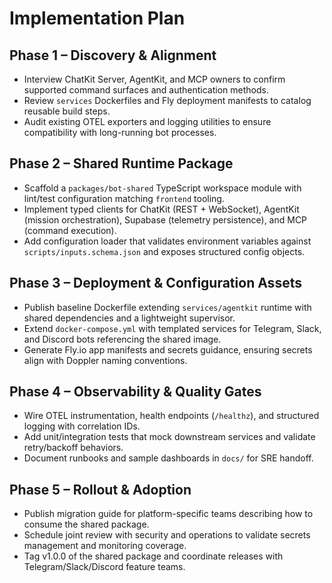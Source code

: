 # Implementation Plan

## Phase 1 – Discovery & Alignment
- Interview ChatKit Server, AgentKit, and MCP owners to confirm supported command surfaces and authentication methods.
- Review `services` Dockerfiles and Fly deployment manifests to catalog reusable build steps.
- Audit existing OTEL exporters and logging utilities to ensure compatibility with long-running bot processes.

## Phase 2 – Shared Runtime Package
- Scaffold a `packages/bot-shared` TypeScript workspace module with lint/test configuration matching `frontend` tooling.
- Implement typed clients for ChatKit (REST + WebSocket), AgentKit (mission orchestration), Supabase (telemetry persistence), and MCP (command execution).
- Add configuration loader that validates environment variables against `scripts/inputs.schema.json` and exposes structured config objects.

## Phase 3 – Deployment & Configuration Assets
- Publish baseline Dockerfile extending `services/agentkit` runtime with shared dependencies and a lightweight supervisor.
- Extend `docker-compose.yml` with templated services for Telegram, Slack, and Discord bots referencing the shared image.
- Generate Fly.io app manifests and secrets guidance, ensuring secrets align with Doppler naming conventions.

## Phase 4 – Observability & Quality Gates
- Wire OTEL instrumentation, health endpoints (`/healthz`), and structured logging with correlation IDs.
- Add unit/integration tests that mock downstream services and validate retry/backoff behaviors.
- Document runbooks and sample dashboards in `docs/` for SRE handoff.

## Phase 5 – Rollout & Adoption
- Publish migration guide for platform-specific teams describing how to consume the shared package.
- Schedule joint review with security and operations to validate secrets management and monitoring coverage.
- Tag v1.0.0 of the shared package and coordinate releases with Telegram/Slack/Discord feature teams.
